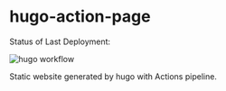 # hugo-action-page

Status of Last Deployment:

![hugo workflow](https://github.com/th1nksnow/hugo-action-page/actions/workflows/hugo.yml/badge.svg?branch=master)

Static website generated by hugo with Actions pipeline.
